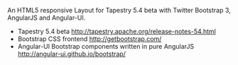 An HTML5 responsive Layout for Tapestry 5.4 beta with Twitter Bootstrap 3, AngularJS and Angular-UI.

- Tapestry 5.4 beta http://tapestry.apache.org/release-notes-54.html
- Bootstrap CSS frontend http://getbootstrap.com/
- Angular-UI Bootstrap components written in pure AngularJS http://angular-ui.github.io/bootstrap/
